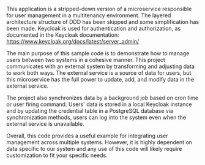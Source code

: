 This application is a stripped-down version of a microservice responsible for user management in a multitenancy environment. 
The layered architecture structure of DDD has been skipped and some simplification has been made. 
Keycloak is used for authentication and authorization, as documented in the Keycloak documentation: https://www.keycloak.org/docs/latest/server_admin/

The main purpose of this sample code is to demonstrate how to manage users between two systems in a cohesive manner. This project communicates with an external system by transforming and adjusting data to work both ways. The external service is a source of data for users, but this microservice has the full power to update, add, and modify data in the external service.

The project also synchronizes data by a background job based on cron time or user firing command. Users' data is stored in a local Keycloak instance and by updating the credential table in a PostgreSQL database via synchronization methods, users can log into the system even when the external service is unavailable.

Overall, this code provides a useful example for integrating user management across multiple systems. However, it is highly dependent on data specific to our system and any use of this code will likely require customization to fit your specific needs.